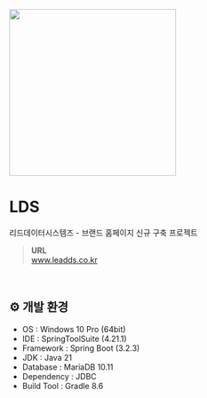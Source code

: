 <img src="https://github.com/KwonSsohyun/LDS_Homepage/assets/90014589/80b06e49-9972-4c42-8a56-fe01cac5f06b" width="300"/>

# LDS

리드데이터시스템즈 - 브랜드 홈페이지 신규 구축 프로젝트
<br>
> **URL**   
> www.leadds.co.kr

<br>

## ⚙ 개발 환경
- OS : Windows 10 Pro (64bit)
- IDE : SpringToolSuite (4.21.1)
- Framework : Spring Boot (3.2.3)
- JDK : Java 21
- Database : MariaDB 10.11
- Dependency : JDBC
- Build Tool : Gradle 8.6
<br>
